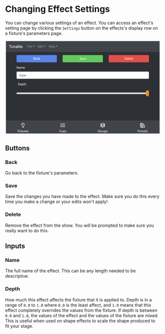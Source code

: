 # Changing Effect Settings

You can change various settings of an effect.
You can access an effect's setting page by clicking the `Settings` button on the effects's display row on a fixture's parameters page.

![Effects settings page](../../../images/effect_settings.png)

## Buttons

### Back

Go back to the fixture's parameters.

### Save

Save the changes you have made to the effect. Make sure you do this every time you make a change or your edits won't apply!

### Delete

Remove the effect from the show. You will be prompted to make sure you really want to do this.

## Inputs

### Name

The full name of the effect. This can be any length needed to be descriptive.

### Depth

How much this effect affects the fixture that it is applied to. Depth is in a range of `0.0` to `1.0` where `0.0` is the least affect, and `1.0` means that this effect completely overrides the values from the fixture. If depth is between `0.0` and `1.0`, the values of the effect and the values of the fixture are mixed. This is useful when used on shape effects to scale the shape produced to fit your stage.